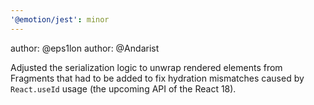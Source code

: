 ```yaml
---
'@emotion/jest': minor
---
```


author: @eps1lon
author: @Andarist

Adjusted the serialization logic to unwrap rendered elements from Fragments that had to be added to fix hydration mismatches caused by `React.useId` usage (the upcoming API of the React 18).
